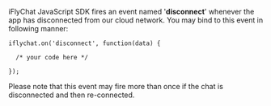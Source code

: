 iFlyChat JavaScript SDK fires an event named '**disconnect**' whenever the app has disconnected from our cloud network. You may bind to this event in following manner:
~~~
iflychat.on('disconnect', function(data) {

  /* your code here */

});
~~~

Please note that this event may fire more than once if the chat is disconnected and then re-connected.